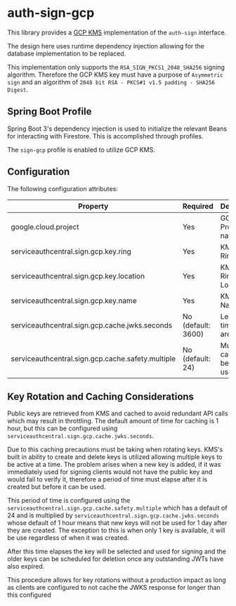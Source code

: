 # auth-sign-gcp

This library provides a [GCP KMS](https://cloud.google.com/security/products/security-key-management) implementation of the `auth-sign` interface.

The design here uses runtime dependency injection allowing for the database implementation to be replaced.

This implementation only supports the `RSA_SIGN_PKCS1_2048_SHA256` signing algorithm.
Therefore the GCP KMS key must have a purpose of `Asymmetric sign` and an algorithm of `2048 bit RSA - PKCS#1 v1.5 padding - SHA256 Digest`.

## Spring Boot Profile

Spring Boot 3's dependency injection is used to initialize the relevant Beans for interacting with Firestore. This is accomplished through profiles.

The `sign-gcp` profile is enabled to utilize GCP KMS.

## Configuration

The following configuration attributes:

| Property                                          | Required           | Description                      |
| ------------------------------------------------- | ------------------ | -------------------------------- |
| google.cloud.project                              | Yes                | GCP Project name                 |
| serviceauthcentral.sign.gcp.key.ring              | Yes                | KMS Key Ring Name                |
| serviceauthcentral.sign.gcp.key.location          | Yes                | KMS Key Ring Location            |
| serviceauthcentral.sign.gcp.key.name              | Yes                | KMS Key Name                     |
| serviceauthcentral.sign.gcp.cache.jwks.seconds    | No (default: 3600) | Length of time keys are cached   |
| serviceauthcentral.sign.gcp.cache.safety.multiple | No (default: 24)   | Multiple of cache before key use |

## Key Rotation and Caching Considerations

Public keys are retrieved from KMS and cached to avoid redundant API calls which may result in throttling.
The default amount of time for caching is 1 hour, but this can be configured using `serviceauthcentral.sign.gcp.cache.jwks.seconds`.

Due to this caching precautions must be taking when rotating keys.
KMS's built in ability to create and delete keys is utilized allowing multiple keys to be active at a time.
The problem arises when a new key is added, if it was immediately used for signing clients would not have the public key and would fail to verify it, therefore a period of time must elapse after it is created but before it can be used.

This period of time is configured using the `serviceauthcentral.sign.gcp.cache.safety.multiple` which has a default of 24 and is multiplied by `serviceauthcentral.sign.gcp.cache.jwks.seconds` whose default of 1 hour means that new keys will not be used for 1 day after they are created. The exception to this is when only 1 key is available, it will be use regardless of when it was created.

After this time elapses the key will be selected and used for signing and the older keys can be scheduled for deletion once any outstanding JWTs have also expired.

This procedure allows for key rotations without a production impact as long as clients are configured to not cache the JWKS response for longer than this configured
